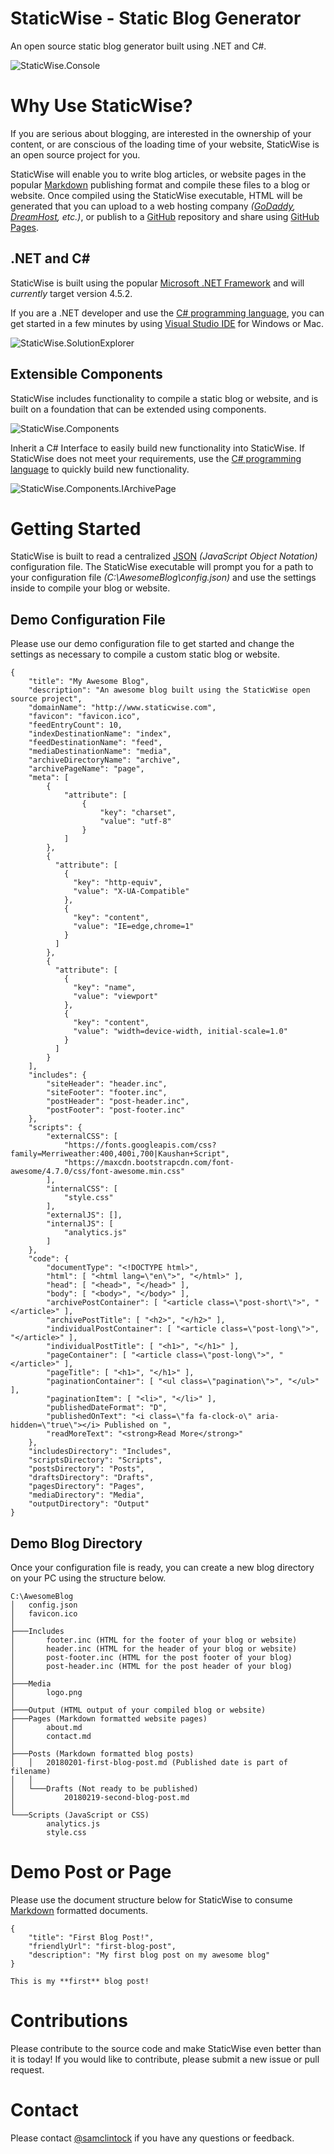 # StaticWise - Static Blog Generator #

An open source static blog generator built using .NET and C#.

![StaticWise.Console](https://github.com/stevenmclintock/StaticWise/blob/master/Resources/StaticWise.Console.PNG?raw=true)

# Why Use StaticWise?

If you are serious about blogging, are interested in the ownership of your content, or are conscious of the loading time of your website, StaticWise is an open source project for you.

StaticWise will enable you to write blog articles, or website pages in the popular [Markdown](https://daringfireball.net/projects/markdown/ "Markdown on Daring Fireball") publishing format and compile these files to a blog or website. Once compiled using the StaticWise executable, HTML will be generated that you can upload to a web hosting company *([GoDaddy](https://www.godaddy.com "GoDaddy"), [DreamHost](https://www.dreamhost.com/ "DreamHost"), etc.)*, or publish to a [GitHub](https://github.com/ "GitHub") repository and share using [GitHub Pages](https://pages.github.com/ "GitHub Pages").

## .NET and C# ##

StaticWise is built using the popular [Microsoft .NET Framework](https://www.microsoft.com/net/ ".NET") and will *currently* target version 4.5.2.

If you are a .NET developer and use the [C# programming language](https://github.com/dotnet/csharplang "C# official GitHub repository"), you can get started in a few minutes by using [Visual Studio IDE](https://www.visualstudio.com/ "Visual Studio IDE") for Windows or Mac.

![StaticWise.SolutionExplorer](https://github.com/stevenmclintock/StaticWise/blob/master/Resources/StaticWise.SolutionExplorer.PNG?raw=true)

## Extensible Components ##

StaticWise includes functionality to compile a static blog or website, and is built on a foundation that can be extended using components.

![StaticWise.Components](https://github.com/stevenmclintock/StaticWise/blob/master/Resources/StaticWise.Components.PNG?raw=true)

Inherit a C# Interface to easily build new functionality into StaticWise. If StaticWise does not meet your requirements, use the [C# programming language](https://github.com/dotnet/csharplang "C# official GitHub repository") to quickly build new functionality.

![StaticWise.Components.IArchivePage](https://github.com/stevenmclintock/StaticWise/blob/master/Resources/StaticWise.Components.IArchivePage.PNG?raw=true)

# Getting Started

StaticWise is built to read a centralized [JSON](https://www.json.org/ "JavaScript Object Notation") *(JavaScript Object Notation)* configuration file. The StaticWise executable will prompt you for a path to your configuration file *(C:\AwesomeBlog\config.json)* and use the settings inside to compile your blog or website.

## Demo Configuration File

Please use our demo configuration file to get started and change the settings as necessary to compile a custom static blog or website.

    {
  		"title": "My Awesome Blog",
  		"description": "An awesome blog built using the StaticWise open source project",
  		"domainName": "http://www.staticwise.com",
  		"favicon": "favicon.ico",
  		"feedEntryCount": 10,
  		"indexDestinationName": "index",
  		"feedDestinationName": "feed",
  		"mediaDestinationName": "media",
  		"archiveDirectoryName": "archive",
  		"archivePageName": "page",
  		"meta": [
    		{
      			"attribute": [
        			{
          				"key": "charset",
          				"value": "utf-8"
        			}
      			]
    		},
    		{
		      "attribute": [
		        {
		          "key": "http-equiv",
		          "value": "X-UA-Compatible"
		        },
		        {
		          "key": "content",
		          "value": "IE=edge,chrome=1"
		        }
		      ]
		    },
		    {
		      "attribute": [
		        {
		          "key": "name",
		          "value": "viewport"
		        },
		        {
		          "key": "content",
		          "value": "width=device-width, initial-scale=1.0"
		        }
		      ]
		    }
  		],
  		"includes": {
    		"siteHeader": "header.inc",
    		"siteFooter": "footer.inc",
    		"postHeader": "post-header.inc",
    		"postFooter": "post-footer.inc"
  		},
  		"scripts": {
    		"externalCSS": [
	      		"https://fonts.googleapis.com/css?family=Merriweather:400,400i,700|Kaushan+Script",
	      		"https://maxcdn.bootstrapcdn.com/font-awesome/4.7.0/css/font-awesome.min.css"
    		],
    		"internalCSS": [
      			"style.css"
    		],
    		"externalJS": [],
    		"internalJS": [
      			"analytics.js"
    		]
  		},
		"code": {
			"documentType": "<!DOCTYPE html>",
			"html": [ "<html lang=\"en\">", "</html>" ],
			"head": [ "<head>", "</head>" ],
			"body": [ "<body>", "</body>" ],
			"archivePostContainer": [ "<article class=\"post-short\">", "</article>" ],
			"archivePostTitle": [ "<h2>", "</h2>" ],
			"individualPostContainer": [ "<article class=\"post-long\">", "</article>" ],
			"individualPostTitle": [ "<h1>", "</h1>" ],
			"pageContainer": [ "<article class=\"post-long\">", "</article>" ],
			"pageTitle": [ "<h1>", "</h1>" ],
			"paginationContainer": [ "<ul class=\"pagination\">", "</ul>" ],
			"paginationItem": [ "<li>", "</li>" ],
			"publishedDateFormat": "D",
			"publishedOnText": "<i class=\"fa fa-clock-o\" aria-hidden=\"true\"></i> Published on ",
			"readMoreText": "<strong>Read More</strong>"
		},
		"includesDirectory": "Includes",
		"scriptsDirectory": "Scripts",
		"postsDirectory": "Posts",
		"draftsDirectory": "Drafts",
		"pagesDirectory": "Pages",
		"mediaDirectory": "Media",
		"outputDirectory": "Output"
	}

## Demo Blog Directory

Once your configuration file is ready, you can create a new blog directory on your PC using the structure below.

	C:\AwesomeBlog
	│   config.json
	│   favicon.ico
	│
	├───Includes
	│       footer.inc (HTML for the footer of your blog or website)
	│       header.inc (HTML for the header of your blog or website)
	│       post-footer.inc (HTML for the post footer of your blog)
	│       post-header.inc (HTML for the post header of your blog)
	│
	├───Media
	│       logo.png
	│
	├───Output (HTML output of your compiled blog or website)
	├───Pages (Markdown formatted website pages)
	│       about.md
	│       contact.md
	│
	├───Posts (Markdown formatted blog posts)
	│   │   20180201-first-blog-post.md (Published date is part of filename)
	│   │
	│   └───Drafts (Not ready to be published)
	│           20180219-second-blog-post.md
	│
	└───Scripts (JavaScript or CSS)
	        analytics.js
	        style.css

# Demo Post or Page #

Please use the document structure below for StaticWise to consume [Markdown](https://daringfireball.net/projects/markdown/ "Markdown on Daring Fireball") formatted documents.

	{
		"title": "First Blog Post!",
		"friendlyUrl": "first-blog-post",
		"description": "My first blog post on my awesome blog"
	}
	
	This is my **first** blog post!

# Contributions #

Please contribute to the source code and make StaticWise even better than it is today! If you would like to contribute, please submit a new issue or pull request.

# Contact #

Please contact [@samclintock](https://www.twitter.com/samclintock "Steven McLintock on Twitter") if you have any questions or feedback.

